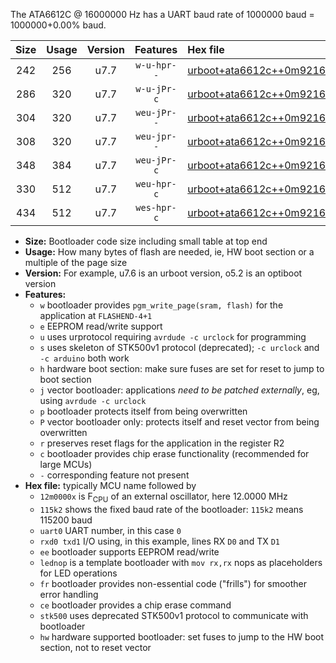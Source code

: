 The ATA6612C @ 16000000 Hz has a UART baud rate of 1000000 baud = 1000000+0.00% baud.

|Size|Usage|Version|Features|Hex file|
|:-:|:-:|:-:|:-:|:--|
|242|256|u7.7|`w-u-hpr--`|[urboot+ata6612c++0m9216x+++57k6_uart0_rxd0_txd1_lednop_fr_hw.hex](https://raw.githubusercontent.com/stefanrueger/urboot.hex/main/mcus/ata6612c/external_oscillator/fcpu++0m9216_Hz/br+++57k6_bps/urboot+ata6612c++0m9216x+++57k6_uart0_rxd0_txd1_lednop_fr_hw.hex)|
|286|320|u7.7|`w-u-jPr-c`|[urboot+ata6612c++0m9216x+++57k6_uart0_rxd0_txd1_lednop_fr_ce.hex](https://raw.githubusercontent.com/stefanrueger/urboot.hex/main/mcus/ata6612c/external_oscillator/fcpu++0m9216_Hz/br+++57k6_bps/urboot+ata6612c++0m9216x+++57k6_uart0_rxd0_txd1_lednop_fr_ce.hex)|
|304|320|u7.7|`weu-jPr--`|[urboot+ata6612c++0m9216x+++57k6_uart0_rxd0_txd1_ee_lednop.hex](https://raw.githubusercontent.com/stefanrueger/urboot.hex/main/mcus/ata6612c/external_oscillator/fcpu++0m9216_Hz/br+++57k6_bps/urboot+ata6612c++0m9216x+++57k6_uart0_rxd0_txd1_ee_lednop.hex)|
|308|320|u7.7|`weu-jpr--`|[urboot+ata6612c++0m9216x+++57k6_uart0_rxd0_txd1_ee_lednop_fr.hex](https://raw.githubusercontent.com/stefanrueger/urboot.hex/main/mcus/ata6612c/external_oscillator/fcpu++0m9216_Hz/br+++57k6_bps/urboot+ata6612c++0m9216x+++57k6_uart0_rxd0_txd1_ee_lednop_fr.hex)|
|348|384|u7.7|`weu-jPr-c`|[urboot+ata6612c++0m9216x+++57k6_uart0_rxd0_txd1_ee_lednop_fr_ce.hex](https://raw.githubusercontent.com/stefanrueger/urboot.hex/main/mcus/ata6612c/external_oscillator/fcpu++0m9216_Hz/br+++57k6_bps/urboot+ata6612c++0m9216x+++57k6_uart0_rxd0_txd1_ee_lednop_fr_ce.hex)|
|330|512|u7.7|`weu-hpr-c`|[urboot+ata6612c++0m9216x+++57k6_uart0_rxd0_txd1_ee_lednop_fr_ce_hw.hex](https://raw.githubusercontent.com/stefanrueger/urboot.hex/main/mcus/ata6612c/external_oscillator/fcpu++0m9216_Hz/br+++57k6_bps/urboot+ata6612c++0m9216x+++57k6_uart0_rxd0_txd1_ee_lednop_fr_ce_hw.hex)|
|434|512|u7.7|`wes-hpr-c`|[urboot+ata6612c++0m9216x+++57k6_uart0_rxd0_txd1_ee_lednop_fr_ce_stk500_hw.hex](https://raw.githubusercontent.com/stefanrueger/urboot.hex/main/mcus/ata6612c/external_oscillator/fcpu++0m9216_Hz/br+++57k6_bps/urboot+ata6612c++0m9216x+++57k6_uart0_rxd0_txd1_ee_lednop_fr_ce_stk500_hw.hex)|

- **Size:** Bootloader code size including small table at top end
- **Usage:** How many bytes of flash are needed, ie, HW boot section or a multiple of the page size
- **Version:** For example, u7.6 is an urboot version, o5.2 is an optiboot version
- **Features:**
  + `w` bootloader provides `pgm_write_page(sram, flash)` for the application at `FLASHEND-4+1`
  + `e` EEPROM read/write support
  + `u` uses urprotocol requiring `avrdude -c urclock` for programming
  + `s` uses skeleton of STK500v1 protocol (deprecated); `-c urclock` and `-c arduino` both work
  + `h` hardware boot section: make sure fuses are set for reset to jump to boot section
  + `j` vector bootloader: applications *need to be patched externally*, eg, using `avrdude -c urclock`
  + `p` bootloader protects itself from being overwritten
  + `P` vector bootloader only: protects itself and reset vector from being overwritten
  + `r` preserves reset flags for the application in the register R2
  + `c` bootloader provides chip erase functionality (recommended for large MCUs)
  + `-` corresponding feature not present
- **Hex file:** typically MCU name followed by
  + `12m0000x` is F<sub>CPU</sub> of an external oscillator, here 12.0000 MHz
  + `115k2` shows the fixed baud rate of the bootloader: `115k2` means 115200 baud
  + `uart0` UART number, in this case `0`
  + `rxd0 txd1` I/O using, in this example, lines RX `D0` and TX `D1`
  + `ee` bootloader supports EEPROM read/write
  + `lednop` is a template bootloader with `mov rx,rx` nops as placeholders for LED operations
  + `fr` bootloader provides non-essential code ("frills") for smoother error handling
  + `ce` bootloader provides a chip erase command
  + `stk500` uses deprecated STK500v1 protocol to communicate with bootloader
  + `hw` hardware supported bootloader: set fuses to jump to the HW boot section, not to reset vector
